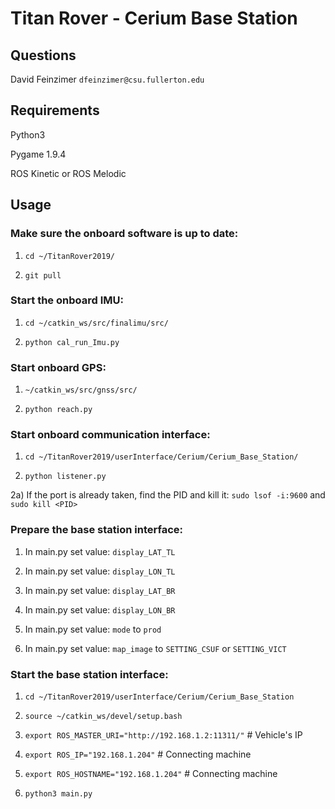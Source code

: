 # Titan Rover - Cerium Base Station


## Questions

David Feinzimer `dfeinzimer@csu.fullerton.edu`



## Requirements

Python3

Pygame 1.9.4

ROS Kinetic or ROS Melodic



## Usage

### Make sure the onboard software is up to date:

1) `cd ~/TitanRover2019/`

2) `git pull`


### Start the onboard IMU:

1) `cd ~/catkin_ws/src/finalimu/src/`

2) `python cal_run_Imu.py`


### Start onboard GPS:

1) `~/catkin_ws/src/gnss/src/`

2) `python reach.py`


### Start onboard communication interface:

1) `cd ~/TitanRover2019/userInterface/Cerium/Cerium_Base_Station/`

2) `python listener.py`

2a) If the port is already taken, find the PID and kill it:
  `sudo lsof -i:9600`
   and
  `sudo kill <PID>`


### Prepare the base station interface:
  
1) In main.py set value: `display_LAT_TL`
  
2) In main.py set value: `display_LON_TL`
  
3) In main.py set value: `display_LAT_BR`
  
4) In main.py set value: `display_LON_BR`
  
5) In main.py set value: `mode` to `prod`
  
6) In main.py set value: `map_image` to `SETTING_CSUF` or `SETTING_VICT`


### Start the base station interface:

1) `cd ~/TitanRover2019/userInterface/Cerium/Cerium_Base_Station`

2) `source ~/catkin_ws/devel/setup.bash`

3) `export ROS_MASTER_URI="http://192.168.1.2:11311/"` # Vehicle's IP

4) `export ROS_IP="192.168.1.204"` # Connecting machine

5) `export ROS_HOSTNAME="192.168.1.204"` # Connecting machine
 5) `python3 main.py`
